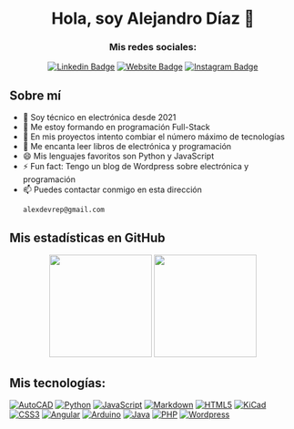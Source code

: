<h1 align="center" >Hola, soy Alejandro Díaz 👋</h1>

<div align= "center">
  <h3>Mis redes sociales:</h3>

[![Linkedin Badge](https://img.shields.io/badge/-LinkedIn-0e76a8?style=flat-square&logo=Linkedin&logoColor=white)](https://linkedin.com/in/alejandro-díaz-sastre-0b0a3b213)
[![Website Badge](https://img.shields.io/badge/Website-3b5998?style=flat-square&logo=Wordpress&logoColor=white)](https://eltallerdealexdevrep.000webhostapp.com/)
[![Instagram Badge](https://img.shields.io/badge/-Instagram-E4405F?style=flat-square&logo=Instagram&logoColor=white)](https://instagram.com/alexdevrep)
</div>


## Sobre mí
- 🔭 Soy técnico en electrónica desde 2021
- 🌱 Me estoy formando en programación Full-Stack
- 👯 En mis proyectos intento combiar el número máximo de tecnologías
- 🤔 Me encanta leer libros de electrónica y programación
- 😄 Mis lenguajes favoritos son Python y JavaScript
- ⚡ Fun fact: Tengo un blog de Wordpress sobre electrónica y programación
- 📫 Puedes contactar conmigo en esta dirección
    ```
    alexdevrep@gmail.com
    ``` 


## Mis estadísticas en GitHub

<p align="center">
  <img height="180em" src="https://github-readme-stats.vercel.app/api?username=alexdevrep&show_icons=true&hide_border=true&&count_private=true&include_all_commits=true" />
  <img height="180em" src="https://github-readme-stats.vercel.app/api/top-langs/?username=alexdevrep&show_icons=true&hide_border=true&layout=compact&langs_count=8"/>
</p>

## Mis tecnologías:


[![AutoCAD](https://img.shields.io/badge/AUTOCAD-000000?style=flat-square&logo=Autodesk&logoColor=white)]()
[![Python](https://img.shields.io/badge/Python-3776AB?style=flat-square&logo=python&logoColor=white)]()
[![JavaScript](https://img.shields.io/badge/JavaScript-F7DF1E?style=flat-square&logo=javascript&logoColor=white)]()
[![Markdown](https://img.shields.io/badge/Markdown-000000?style=flat-square&logo=markdown&logoColor=white)]()
[![HTML5](https://img.shields.io/badge/HTML5-E34F26?style=flat-square&logo=html5&logoColor=white)]()
[![KiCad](https://img.shields.io/badge/KICAD-314CB0?style=flat-square&logo=kicad&logoColor=white)]()
</br>
[![CSS3](https://img.shields.io/badge/CSS3-1572B6?style=flat-square&logo=css3&logoColor=white)]()
[![Angular](https://img.shields.io/badge/Angular-0F0F11?style=flat-square&logo=Angular&logoColor=white)]()
[![Arduino](https://img.shields.io/badge/Arduino-00878F?style=flat-square&logo=arduino&logoColor=white)]()
[![Java](https://img.shields.io/badge/Java-E34F26?style=flat-square&logo=oracle&logoColor=white)]()
[![PHP](https://img.shields.io/badge/PHP-777BB4?style=flat-square&logo=PHP&logoColor=white)]()
[![Wordpress](https://img.shields.io/badge/Wordpress-21759B?style=flat-square&logo=Wordpress&logoColor=white)]()




<!--
**alexdevrep/alexdevrep** is a ✨ _special_ ✨ repository because its `README.md` (this file) appears on your GitHub profile.

Here are some ideas to get you started:

- 🔭 I’m currently working on ...
- 🌱 I’m currently learning ...
- 👯 I’m looking to collaborate on ...
- 🤔 I’m looking for help with ...
- 💬 Ask me about ...
- 📫 How to reach me: ...
- 😄 Pronouns: ...
- ⚡ Fun fact: ...
-->
